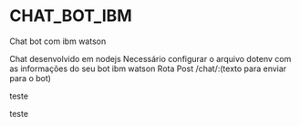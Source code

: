 # CHAT_BOT_IBM
Chat bot com ibm watson

Chat desenvolvido em nodejs
Necessário configurar o arquivo dotenv com as informações do seu bot ibm watson
Rota Post /chat/:(texto para enviar para o bot)

teste

teste

